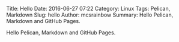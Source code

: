 Title: Hello
Date: 2016-06-27 07:22
Category: Linux
Tags: Pelican, Markdown
Slug: hello
Author: mcsrainbow
Summary: Hello Pelican, Markdown and GitHub Pages.

Hello Pelican, Markdown and GitHub Pages.
